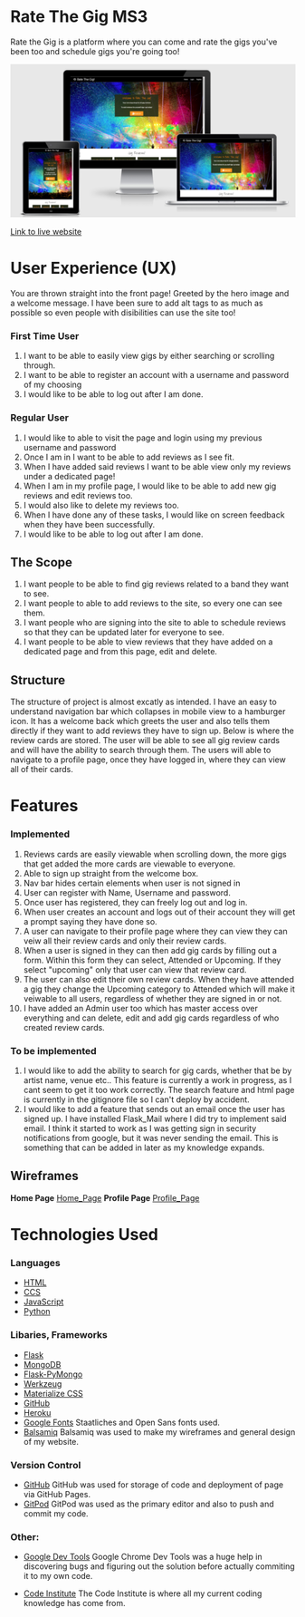 # Rate The Gig MS3

Rate the Gig is a platform where you can come and rate the gigs you've been too and schedule gigs you're going too!

![Image of live website through Am I Responsive](/static/readme/am-i-responsive-ms3.png)

[Link to live website](http://rate-the-gig-ms3.herokuapp.com/all_gigs)

# User Experience (UX)

You are thrown straight into the front page! Greeted by the hero image and a welcome message. I have been sure to add alt tags to as much as possible
so even people with disibilities can use the site too! 

### First Time User

1. I want to be able to easily view gigs by either searching or scrolling through.
2. I want to be able to register an account with a username and password of my choosing
3. I would like to be able to log out after I am done.

### Regular User

1. I would like to able to visit the page and login using my previous username and password 
2. Once I am in I want to be able to add reviews as I see fit.
3. When I have added said reviews I want to be able view only my reviews under a dedicated page!
4. When I am in my profile page, I would like to be able to add new gig reviews and edit reviews too.
5. I would also like to delete my reviews too.
6. When I have done any of these tasks, I would like on screen feedback when they have been successfully.
7. I would like to be able to log out after I am done.

## The Scope

1. I want people to be able to find gig reviews related to a band they want to see.
2. I want people to able to add reviews to the site, so every one can see them.
3. I want people who are signing into the site to able to schedule reviews so that they can be updated later for everyone to see.
4. I want people to be able to view reviews that they have added on a dedicated page and from this page, edit and delete.

## Structure

The structure of project is almost excatly as intended. I have an easy to understand navigation bar which collapses in mobile view to a hamburger icon. It has a welcome back which greets the user and also tells them directly if they want to add reviews they have to sign up. Below is where the review cards  are stored. The user will be able to see all gig review cards and will have the ability to search through them. The users will able to navigate to a profile page, once they have logged in, where they can view all of their cards.

# Features

### Implemented

1. Reviews cards are easily viewable when scrolling down, the more gigs that get added the more cards are viewable to everyone.
2. Able to sign up straight from the welcome box.
3. Nav bar hides certain elements when user is not signed in
4. User can register with Name, Username and password.
5. Once user has registered, they can freely log out and log in.
6. When user creates an account and logs out of their account they will get a prompt saying they have done so.
7. A user can navigate to their profile page where they can view they can veiw all their review cards and only their review cards.
8. When a user is signed in they can then add gig cards by filling out a form. Within this form they can select, Attended or Upcoming. If they select "upcoming" only that user can view that review card.
9. The user can also edit their own review cards. When they have attended a gig they change the Upcoming category to Attended which will make it veiwable to all users, regardless of whether they are signed in or not.
10. I have added an Admin user too which has master access over everything and can delete, edit and add gig cards regardless of who created review cards.

### To be implemented

1. I would like to add the ability to search for gig cards, whether that be by artist name, venue etc.. This feature is currently a work in progress, as I cant seem to get it too work correctly. The search feature and html page is currently in the gitignore file so I can't deploy by accident.
2. I would like to add a feature that sends out an email once the user has signed up. I have installed Flask_Mail where I did try to implement said email. I think it started to work as I was getting sign in security notifications from google, but it was never sending the email. This is something that can be added in later as my knowledge expands.


## Wireframes

__Home Page__ [Home_Page]()
__Profile Page__ [Profile_Page]()

# Technologies Used

### Languages

- [HTML](https://en.wikipedia.org/wiki/HTML5)
- [CCS](https://en.wikipedia.org/wiki/CSS)
- [JavaScript](https://en.wikipedia.org/wiki/JavaScript)
- [Python](https://en.wikipedia.org/wiki/Python_(programming_language))

### Libaries, Frameworks

- [Flask](https://flask.palletsprojects.com/en/1.1.x/)
- [MongoDB](https://www.mongodb.com/)
- [Flask-PyMongo](https://flask-pymongo.readthedocs.io/en/latest/)
- [Werkzeug](https://werkzeug.palletsprojects.com/en/1.0.x/)
- [Materialize CSS](https://materializecss.com/)
- [GitHub](https://github.com/)
- [Heroku](https://www.heroku.com/)
- [Google Fonts](https://fonts.google.com/) Staatliches and Open Sans fonts used.
- [Balsamiq](https://balsamiq.com/) Balsamiq was used to make my wireframes and general design of my website.

### Version Control
- [GitHub](https://github.com/) GitHub was used for storage of code and deployment of page via GitHub Pages.
- [GitPod](https://www.gitpod.io/) GitPod was used as the primary editor and also to push and commit my code.

### Other:
- [Google Dev Tools](https://developer.chrome.com/docs/devtools/) Google Chrome Dev Tools was a huge help in discovering bugs and figuring out the solution before actually commiting it to my own code.

- [Code Institute](https://codeinstitute.net/) The Code Institute is where all my current coding knowledge has come from.